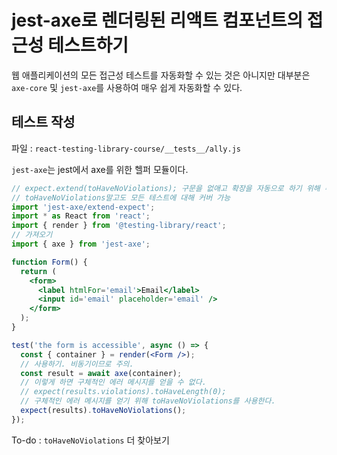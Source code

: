 # jest-axe로 렌더링된 리액트 컴포넌트의 접근성 테스트하기

웹 애플리케이션의 모든 접근성 테스트를 자동화할 수 있는 것은 아니지만 대부분은 `axe-core` 및 `jest-axe`를 사용하여 매우 쉽게 자동화할 수 있다.

## 테스트 작성

파일 : `react-testing-library-course/__tests__/ally.js`

`jest-axe`는 jest에서 axe를 위한 헬퍼 모듈이다.

```jsx
// expect.extend(toHaveNoViolations); 구문을 없애고 확장을 자동으로 하기 위해 추가
// toHaveNoViolations말고도 모든 테스트에 대해 커버 가능
import 'jest-axe/extend-expect';
import * as React from 'react';
import { render } from '@testing-library/react';
// 가져오기
import { axe } from 'jest-axe';

function Form() {
  return (
    <form>
      <label htmlFor='email'>Email</label>
      <input id='email' placeholder='email' />
    </form>
  );
}

test('the form is accessible', async () => {
  const { container } = render(<Form />);
  // 사용하기. 비동기이므로 주의.
  const result = await axe(container);
  // 이렇게 하면 구체적인 에러 메시지를 얻을 수 없다.
  // expect(results.violations).toHaveLength(0);
  // 구체적인 에러 메시지를 얻기 위해 toHaveNoViolations를 사용한다.
  expect(results).toHaveNoViolations();
});
```

To-do : `toHaveNoViolations` 더 찾아보기
